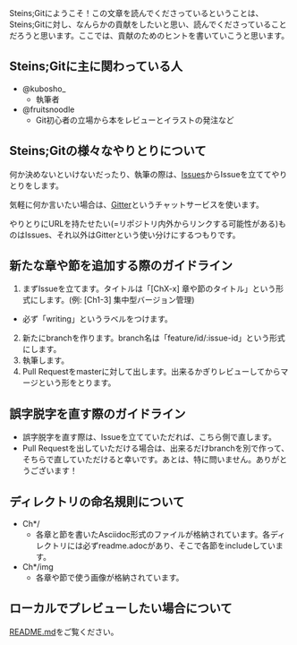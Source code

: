 Steins;Gitにようこそ！この文章を読んでくださっているということは、Steins;Gitに対し、なんらかの貢献をしたいと思い、読んでくださっていることだろうと思います。ここでは、貢献のためのヒントを書いていこうと思います。

## Steins;Gitに主に関わっている人

- @kubosho_
  - 執筆者
- @fruitsnoodle
  - Git初心者の立場から本をレビューとイラストの発注など

## Steins;Gitの様々なやりとりについて

何か決めないといけないだったり、執筆の際は、[Issues](https://github.com/o2project/steins-git/issues?state=open)からIssueを立ててやりとりをします。

気軽に何か言いたい場合は、[Gitter](https://gitter.im/o2project/steins-git)というチャットサービスを使います。

やりとりにURLを持たせたい(=リポジトリ内外からリンクする可能性がある)ものはIssues、それ以外はGitterという使い分けにするつもりです。

## 新たな章や節を追加する際のガイドライン

1. まずIssueを立てます。タイトルは「[ChX-x] 章や節のタイトル」という形式にします。(例: [Ch1-3] 集中型バージョン管理)
  - 必ず「writing」というラベルをつけます。
2. 新たにbranchを作ります。branch名は「feature/id/:issue-id」という形式にします。
3. 執筆します。
4. Pull Requestをmasterに対して出します。出来るかぎりレビューしてからマージという形をとります。

## 誤字脱字を直す際のガイドライン

- 誤字脱字を直す際は、Issueを立てていただれば、こちら側で直します。
- Pull Requestを出していただける場合は、出来るだけbranchを別で作って、そちらで直していただけると幸いです。あとは、特に問いません。ありがとうございます！

## ディレクトリの命名規則について

- Ch*/
  - 各章と節を書いたAsciidoc形式のファイルが格納されています。各ディレクトリには必ずreadme.adocがあり、そこで各節をincludeしています。
- Ch*/img
  - 各章や節で使う画像が格納されています。

## ローカルでプレビューしたい場合について

[README.md](https://github.com/o2project/steins-git/blob/master/README.md)をご覧ください。
